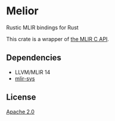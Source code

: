 # Melior

Rustic MLIR bindings for Rust

This crate is a wrapper of [the MLIR C API](https://mlir.llvm.org/docs/CAPI/).

## Dependencies

- LLVM/MLIR 14
- [mlir-sys](https://github.com/raviqqe/mlir-sys)

## License

[Apache 2.0](LICENSE)
